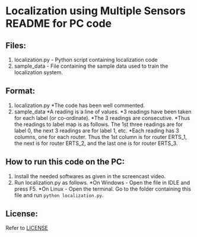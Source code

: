 Localization using Multiple Sensors
README for PC code
===================

Files:
---
1. localization.py - Python script containing localization code
2. sample_data - File containing the sample data used to train the localization system.

Format:
---
1. localization.py
	*The code has been well commented.
2. sample_data
	*A reading is a line of values.
	*3 readings have been taken for each label (or co-ordinate).
	*The 3 readings are consecutive.
	*Thus the readings to label map is as follows. The 1st three readings are for label 0, the next 3 readings are for label 1, etc.
	*Each reading has 3 columns, one for each router. Thus the 1st column is for router ERTS_1, the next is for router ERTS_2, and the last one is for router ERTS_3.

How to run this code on the PC:
---
1. Install the needed softwares as given in the screencast video.
2. Run localization.py as follows.
	*On Windows - Open the file in IDLE and press F5.
	*On Linux - Open the terminal. Go to the folder containing this file and run `python localization.py`.

License:
---
Refer to [LICENSE](../LICENSE)
